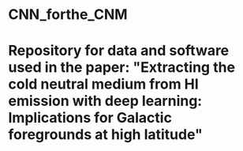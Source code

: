 # CNN_forthe_CNM

# Repository for data and software used in the paper: "Extracting the cold neutral medium from HI emission with deep learning: Implications for Galactic foregrounds at high latitude"
